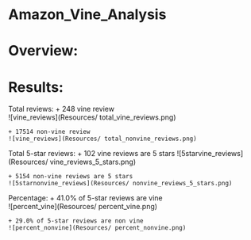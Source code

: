 # Amazon_Vine_Analysis

# Overview:

# Results:

Total reviews:
	+ 248 vine review 	
	![vine_reviews](Resources/ total_vine_reviews.png)

	+ 17514 non-vine review	
	![vine_reviews](Resources/ total_nonvine_reviews.png)

Total 5-star reviews:
	+ 102 vine reviews are 5 stars
	![5starvine_reviews](Resources/ vine_reviews_5_stars.png)

	+ 5154 non-vine reviews are 5 stars 
	![5starnonvine_reviews](Resources/ nonvine_reviews_5_stars.png)


Percentage:
	+ 41.0% of 5-star reviews are vine	
	![percent_vine](Resources/ percent_vine.png)


	+ 29.0% of 5-star reviews are non vine	
	![percent_nonvine](Resources/ percent_nonvine.png)


	



